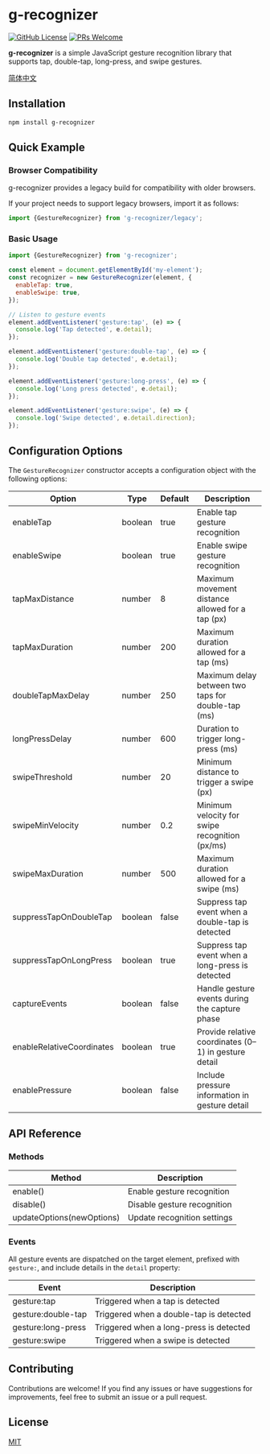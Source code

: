# g-recognizer

[![GitHub License](https://img.shields.io/github/license/dafengzhen/gesture-recognizer?color=blue)](https://github.com/dafengzhen/evflow)
[![PRs Welcome](https://img.shields.io/badge/PRs-welcome-brightgreen.svg)](https://github.com/dafengzhen/gesture-recognizer/pulls)

**g-recognizer** is a simple JavaScript gesture recognition library that supports tap, double-tap, long-press, and swipe
gestures.

[简体中文](./README.zh.md)

## Installation

```bash
npm install g-recognizer
```

## Quick Example

### Browser Compatibility

g-recognizer provides a legacy build for compatibility with older browsers.

If your project needs to support legacy browsers, import it as follows:

```javascript
import {GestureRecognizer} from 'g-recognizer/legacy';
```

### Basic Usage

```javascript
import {GestureRecognizer} from 'g-recognizer';

const element = document.getElementById('my-element');
const recognizer = new GestureRecognizer(element, {
  enableTap: true,
  enableSwipe: true,
});

// Listen to gesture events
element.addEventListener('gesture:tap', (e) => {
  console.log('Tap detected', e.detail);
});

element.addEventListener('gesture:double-tap', (e) => {
  console.log('Double tap detected', e.detail);
});

element.addEventListener('gesture:long-press', (e) => {
  console.log('Long press detected', e.detail);
});

element.addEventListener('gesture:swipe', (e) => {
  console.log('Swipe detected', e.detail.direction);
});
```

## Configuration Options

The `GestureRecognizer` constructor accepts a configuration object with the following options:

| Option                    | Type    | Default | Description                                          |
|---------------------------|---------|---------|------------------------------------------------------|
| enableTap                 | boolean | true    | Enable tap gesture recognition                       |
| enableSwipe               | boolean | true    | Enable swipe gesture recognition                     |
| tapMaxDistance            | number  | 8       | Maximum movement distance allowed for a tap (px)     |
| tapMaxDuration            | number  | 200     | Maximum duration allowed for a tap (ms)              |
| doubleTapMaxDelay         | number  | 250     | Maximum delay between two taps for double-tap (ms)   |
| longPressDelay            | number  | 600     | Duration to trigger long-press (ms)                  |
| swipeThreshold            | number  | 20      | Minimum distance to trigger a swipe (px)             |
| swipeMinVelocity          | number  | 0.2     | Minimum velocity for swipe recognition (px/ms)       |
| swipeMaxDuration          | number  | 500     | Maximum duration allowed for a swipe (ms)            |
| suppressTapOnDoubleTap    | boolean | false   | Suppress tap event when a double-tap is detected     |
| suppressTapOnLongPress    | boolean | true    | Suppress tap event when a long-press is detected     |
| captureEvents             | boolean | false   | Handle gesture events during the capture phase       |
| enableRelativeCoordinates | boolean | true    | Provide relative coordinates (0–1) in gesture detail |
| enablePressure            | boolean | false   | Include pressure information in gesture detail       |

## API Reference

### Methods

| Method                    | Description                 |
|---------------------------|-----------------------------|
| enable()                  | Enable gesture recognition  |
| disable()                 | Disable gesture recognition |
| updateOptions(newOptions) | Update recognition settings |

### Events

All gesture events are dispatched on the target element, prefixed with `gesture:`, and include details in the `detail`
property:

| Event               | Description                             |
|---------------------|-----------------------------------------|
| gesture\:tap        | Triggered when a tap is detected        |
| gesture\:double-tap | Triggered when a double-tap is detected |
| gesture\:long-press | Triggered when a long-press is detected |
| gesture\:swipe      | Triggered when a swipe is detected      |

## Contributing

Contributions are welcome! If you find any issues or have suggestions for improvements, feel free to submit an issue or
a pull request.

## License

[MIT](https://opensource.org/licenses/MIT)

